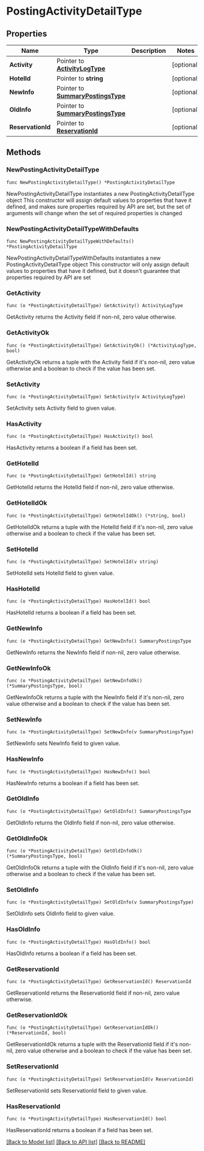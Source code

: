 # PostingActivityDetailType

## Properties

Name | Type | Description | Notes
------------ | ------------- | ------------- | -------------
**Activity** | Pointer to [**ActivityLogType**](ActivityLogType.md) |  | [optional] 
**HotelId** | Pointer to **string** |  | [optional] 
**NewInfo** | Pointer to [**SummaryPostingsType**](SummaryPostingsType.md) |  | [optional] 
**OldInfo** | Pointer to [**SummaryPostingsType**](SummaryPostingsType.md) |  | [optional] 
**ReservationId** | Pointer to [**ReservationId**](ReservationId.md) |  | [optional] 

## Methods

### NewPostingActivityDetailType

`func NewPostingActivityDetailType() *PostingActivityDetailType`

NewPostingActivityDetailType instantiates a new PostingActivityDetailType object
This constructor will assign default values to properties that have it defined,
and makes sure properties required by API are set, but the set of arguments
will change when the set of required properties is changed

### NewPostingActivityDetailTypeWithDefaults

`func NewPostingActivityDetailTypeWithDefaults() *PostingActivityDetailType`

NewPostingActivityDetailTypeWithDefaults instantiates a new PostingActivityDetailType object
This constructor will only assign default values to properties that have it defined,
but it doesn't guarantee that properties required by API are set

### GetActivity

`func (o *PostingActivityDetailType) GetActivity() ActivityLogType`

GetActivity returns the Activity field if non-nil, zero value otherwise.

### GetActivityOk

`func (o *PostingActivityDetailType) GetActivityOk() (*ActivityLogType, bool)`

GetActivityOk returns a tuple with the Activity field if it's non-nil, zero value otherwise
and a boolean to check if the value has been set.

### SetActivity

`func (o *PostingActivityDetailType) SetActivity(v ActivityLogType)`

SetActivity sets Activity field to given value.

### HasActivity

`func (o *PostingActivityDetailType) HasActivity() bool`

HasActivity returns a boolean if a field has been set.

### GetHotelId

`func (o *PostingActivityDetailType) GetHotelId() string`

GetHotelId returns the HotelId field if non-nil, zero value otherwise.

### GetHotelIdOk

`func (o *PostingActivityDetailType) GetHotelIdOk() (*string, bool)`

GetHotelIdOk returns a tuple with the HotelId field if it's non-nil, zero value otherwise
and a boolean to check if the value has been set.

### SetHotelId

`func (o *PostingActivityDetailType) SetHotelId(v string)`

SetHotelId sets HotelId field to given value.

### HasHotelId

`func (o *PostingActivityDetailType) HasHotelId() bool`

HasHotelId returns a boolean if a field has been set.

### GetNewInfo

`func (o *PostingActivityDetailType) GetNewInfo() SummaryPostingsType`

GetNewInfo returns the NewInfo field if non-nil, zero value otherwise.

### GetNewInfoOk

`func (o *PostingActivityDetailType) GetNewInfoOk() (*SummaryPostingsType, bool)`

GetNewInfoOk returns a tuple with the NewInfo field if it's non-nil, zero value otherwise
and a boolean to check if the value has been set.

### SetNewInfo

`func (o *PostingActivityDetailType) SetNewInfo(v SummaryPostingsType)`

SetNewInfo sets NewInfo field to given value.

### HasNewInfo

`func (o *PostingActivityDetailType) HasNewInfo() bool`

HasNewInfo returns a boolean if a field has been set.

### GetOldInfo

`func (o *PostingActivityDetailType) GetOldInfo() SummaryPostingsType`

GetOldInfo returns the OldInfo field if non-nil, zero value otherwise.

### GetOldInfoOk

`func (o *PostingActivityDetailType) GetOldInfoOk() (*SummaryPostingsType, bool)`

GetOldInfoOk returns a tuple with the OldInfo field if it's non-nil, zero value otherwise
and a boolean to check if the value has been set.

### SetOldInfo

`func (o *PostingActivityDetailType) SetOldInfo(v SummaryPostingsType)`

SetOldInfo sets OldInfo field to given value.

### HasOldInfo

`func (o *PostingActivityDetailType) HasOldInfo() bool`

HasOldInfo returns a boolean if a field has been set.

### GetReservationId

`func (o *PostingActivityDetailType) GetReservationId() ReservationId`

GetReservationId returns the ReservationId field if non-nil, zero value otherwise.

### GetReservationIdOk

`func (o *PostingActivityDetailType) GetReservationIdOk() (*ReservationId, bool)`

GetReservationIdOk returns a tuple with the ReservationId field if it's non-nil, zero value otherwise
and a boolean to check if the value has been set.

### SetReservationId

`func (o *PostingActivityDetailType) SetReservationId(v ReservationId)`

SetReservationId sets ReservationId field to given value.

### HasReservationId

`func (o *PostingActivityDetailType) HasReservationId() bool`

HasReservationId returns a boolean if a field has been set.


[[Back to Model list]](../README.md#documentation-for-models) [[Back to API list]](../README.md#documentation-for-api-endpoints) [[Back to README]](../README.md)


